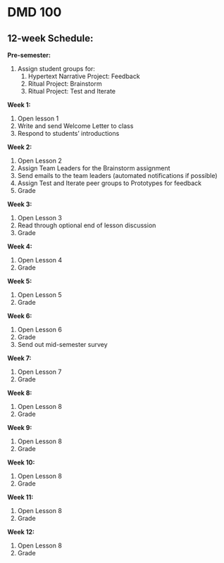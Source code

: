 # DMD 100

## 12-week Schedule:

**Pre-semester:**

1. Assign student groups for:
   1. Hypertext Narrative Project: Feedback
   2. Ritual Project: Brainstorm
   3. Ritual Project: Test and Iterate

**Week 1:**

1. Open lesson 1
2. Write and send Welcome Letter to class
3. Respond to students’ introductions

**Week 2:**

1. Open Lesson 2
2. Assign Team Leaders for the Brainstorm assignment
3. Send emails to the team leaders \(automated notifications if possible\)
4. Assign Test and Iterate peer groups to Prototypes for feedback
5. Grade

**Week 3:**

1. Open Lesson 3
2. Read through optional end of lesson discussion
3. Grade

**Week 4:**

1. Open Lesson 4
2. Grade

**Week 5:**

1. Open Lesson 5
2. Grade

**Week 6:**

1. Open Lesson 6
2. Grade
3. Send out mid-semester survey

**Week 7:**

1. Open Lesson 7
2. Grade

**Week 8:**

1. Open Lesson 8
2. Grade

**Week 9:**

1. Open Lesson 8
2. Grade

**Week 10:**

1. Open Lesson 8
2. Grade

**Week 11:**

1. Open Lesson 8
2. Grade

**Week 12:**

1. Open Lesson 8
2. Grade



